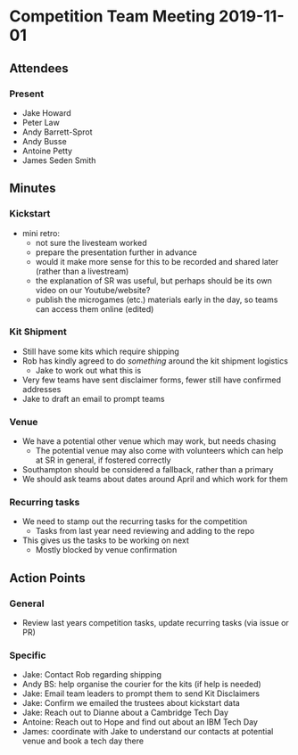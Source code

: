 # Competition Team Meeting 2019-11-01

## Attendees

### Present

- Jake Howard
- Peter Law
- Andy Barrett-Sprot
- Andy Busse
- Antoine Petty
- James Seden Smith

## Minutes

### Kickstart

- mini retro:
  - not sure the livesteam worked
  - prepare the presentation further in advance
  - would it make more sense for this to be recorded and shared later (rather than a livestream)
  - the explanation of SR was useful, but perhaps should be its own video on our Youtube/website?
  - publish the microgames (etc.) materials early in the day, so teams can access them online (edited)

### Kit Shipment

- Still have some kits which require shipping
- Rob has kindly agreed to do _something_ around the kit shipment logistics
  - Jake to work out what this is
- Very few teams have sent disclaimer forms, fewer still have confirmed addresses
- Jake to draft an email to prompt teams

### Venue

- We have a potential other venue which may work, but needs chasing
  - The potential venue may also come with volunteers which can help at SR in general, if fostered correctly
- Southampton should be considered a fallback, rather than a primary
- We should ask teams about dates around April and which work for them

### Recurring tasks

- We need to stamp out the recurring tasks for the competition
  - Tasks from last year need reviewing and adding to the repo
- This gives us the tasks to be working on next
  - Mostly blocked by venue confirmation

## Action Points

### General

- Review last years competition tasks, update recurring tasks (via issue or PR)

### Specific

- Jake: Contact Rob regarding shipping
- Andy BS: help organise the courier for the kits (if help is needed)
- Jake: Email team leaders to prompt them to send Kit Disclaimers
- Jake: Confirm we emailed the trustees about kickstart data
- Jake: Reach out to Dianne about a Cambridge Tech Day
- Antoine: Reach out to Hope and find out about an IBM Tech Day
- James: coordinate with Jake to understand our contacts at potential venue and book a tech day there
